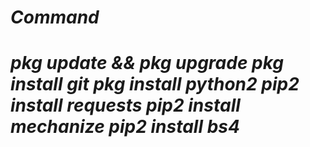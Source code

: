 # <i>
# Command
# pkg update &amp;&amp; pkg upgrade pkg install git pkg install python2 pip2 install requests pip2 install mechanize pip2 install bs4
